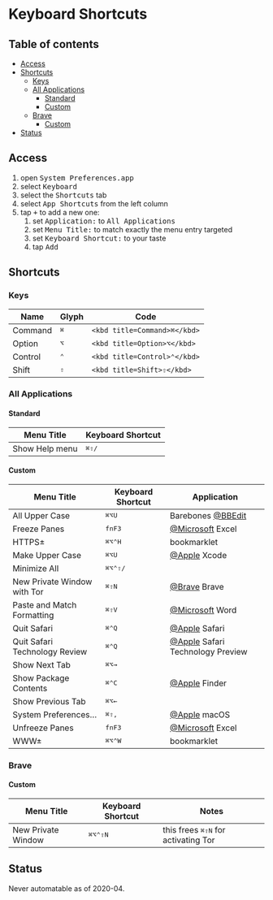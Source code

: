 # Keyboard Shortcuts
<!-- TOC -->
## Table of contents
- [Access](#access)
- [Shortcuts](#shortcuts)
  - [Keys](#keys)
  - [All Applications](#all-applications)
    - [Standard](#standard)
    - [Custom](#custom)
  - [Brave](#brave)
    - [Custom](#custom-1)
- [Status](#status)

## Access
1. open <kbd>System Preferences.app</kbd>
1. select <kbd>Keyboard</kbd>
1. select the <kbd>Shortcuts</kbd> tab
1. select <kbd>App Shortcuts</kbd> from the left column
1. tap <kbd>+</kbd> to add a new one:
    1. set <kbd>Application:</kbd> to <kbd>All Applications</kbd>
    1. set <kbd>Menu Title:</kbd> to match exactly the menu entry targeted
    1. set <kbd>Keyboard Shortcut:</kbd> to your taste
    1. tap <kbd>Add</kbd>

## Shortcuts

### Keys
| Name    | Glyph                      | Code                         |
| ------- | -------------------------- | ---------------------------- |
| Command | <kbd title=Command>⌘</kbd> | `<kbd title=Command>⌘</kbd>` |
| Option  | <kbd title=Option>⌥</kbd>  | `<kbd title=Option>⌥</kbd>`  |
| Control | <kbd title=Control>⌃</kbd> | `<kbd title=Control>⌃</kbd>` |
| Shift   | <kbd title=Shift>⇧</kbd>   | `<kbd title=Shift>⇧</kbd>`   |

<!--
<kbd title=Command>⌘</kbd>
<kbd title=Option>⌥</kbd>
<kbd title=Control>⌃</kbd>
<kbd title=Shift>⇧</kbd>
<kbd title=Function>fn</kbd>
<kbd></kbd>
-->
### All Applications

#### Standard
| Menu Title     | Keyboard Shortcut                                              |
| -------------- | -------------------------------------------------------------- |
| Show Help menu | <kbd title=Command>⌘</kbd><kbd title=Shift>⇧</kbd><kbd>/</kbd> |

#### Custom
| Menu Title     | Keyboard Shortcut   | Application   |
| -------------- | ------------------- | ------------- |
| All Upper Case | <kbd title=Command>⌘</kbd><kbd title=Option>⌥</kbd><kbd>U</kbd> | Barebones [@BBEdit](https://github.com/BBEdit) |
| Freeze Panes | <kbd title=Function>fn</kbd><kbd>F3</kbd> | [@Microsoft](https://github.com/microsoft) Excel |
| HTTPS± | <kbd title=Command>⌘</kbd><kbd title=Option>⌥</kbd><kbd title=Control>⌃</kbd><kbd>H</kbd> | bookmarklet |
| Make Upper Case | <kbd title=Command>⌘</kbd><kbd title=Option>⌥</kbd><kbd>U</kbd> | [@Apple](https://github.com/apple) Xcode |
| Minimize All | <kbd title=Command>⌘</kbd><kbd title=Option>⌥</kbd><kbd title=Control>⌃</kbd><kbd title=Shift>⇧</kbd><kbd>/</kbd> | |
| New Private Window with Tor | <kbd title=Command>⌘</kbd><kbd title=Shift>⇧</kbd><kbd>N</kbd> | [@Brave](https://github.com/brave) Brave |
| Paste and Match Formatting | <kbd title=Command>⌘</kbd><kbd title=Shift>⇧</kbd><kbd>V</kbd> | [@Microsoft](https://github.com/microsoft) Word |
| Quit Safari | <kbd title=Command>⌘</kbd><kbd title=Control>⌃</kbd><kbd>Q</kbd> | [@Apple](https://github.com/apple) Safari |
| Quit Safari Technology Review | <kbd title=Command>⌘</kbd><kbd title=Control>⌃</kbd><kbd>Q</kbd> | [@Apple](https://github.com/apple) Safari Technology Preview |
| Show Next Tab | <kbd title=Command>⌘</kbd><kbd title=Option>⌥</kbd><kbd>→</kbd> | |
| Show Package Contents | <kbd title=Command>⌘</kbd><kbd title=Control>⌃</kbd><kbd>C</kbd> | [@Apple](https://github.com/apple) Finder |
| Show Previous Tab | <kbd title=Command>⌘</kbd><kbd title=Option>⌥</kbd><kbd>←</kbd> | |
| System Preferences… | <kbd title=Command>⌘</kbd><kbd title=Shift>⇧</kbd><kbd>,</kbd> | [@Apple](https://github.com/apple) macOS |
| Unfreeze Panes | <kbd title=Function>fn</kbd><kbd>F3</kbd> | [@Microsoft](https://github.com/microsoft) Excel |
| WWW± | <kbd title=Command>⌘</kbd><kbd title=Option>⌥</kbd><kbd title=Control>⌃</kbd><kbd>W</kbd> | bookmarklet |

### Brave

#### Custom
| Menu Title     | Keyboard Shortcut                                                            | Notes   |
| -------------- | ---------------------------------------------------------------------------- | -- |
| New Private Window | <kbd title=Command>⌘</kbd><kbd title=Option>⌥</kbd><kbd title=Control>⌃</kbd><kbd title=Shift>⇧</kbd><kbd>N</kbd> | this frees <kbd title=Command>⌘</kbd><kbd title=Shift>⇧</kbd><kbd>N</kbd> for activating Tor |

## Status
Never automatable as of 2020-04<!-- @TODO update -->.
